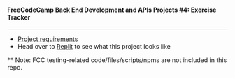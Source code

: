 #### FreeCodeCamp Back End Development and APIs Projects #4: Exercise Tracker
---
- [Project requirements](https://www.freecodecamp.org/learn/back-end-development-and-apis/back-end-development-and-apis-projects/exercise-tracker)
- Head over to [Replit](https://exercise-tracker.songluck.repl.co) to see what this project looks like

** Note: FCC testing-related code/files/scripts/npms are not included in this repo.
